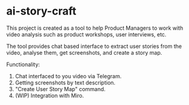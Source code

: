 # ai-story-craft

This project is created as a tool to help Product Managers to work with 
video analysis such as product workshops, user interviews, etc.

The tool provides chat based interface to extract user stories from the video, 
analyse them, get screenshots, and create a story map.

Functionality: 
1. Chat interfaced to you video via Telegram. 
2. Getting screenshots by text description. 
3. "Create User Story Map" command.  
4. (WIP) Integration with Miro. 